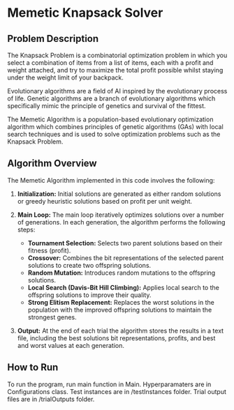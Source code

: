 # Memetic Knapsack Solver

## Problem Description
The Knapsack Problem is a combinatorial optimization problem in which you select a combination of items from a list of items, each with a profit and weight attached, and try to maximize the total profit possible whilst staying under the weight limit of your backpack.

Evolutionary algorithms are a field of AI inspired by the evolutionary process of life. Genetic algorithms are a branch of evolutionary algorithms which specifically mimic the principle of genetics and survival of the fittest.

The Memetic Algorithm is a population-based evolutionary optimization algorithm which combines principles of genetic algorithms (GAs) with local search techniques and is used to solve optimization problems such as the Knapsack Problem.

## Algorithm Overview
The Memetic Algorithm implemented in this code involves the following:

1. **Initialization:** Initial solutions are generated as either random solutions or greedy heuristic solutions based on profit per unit weight.

2. **Main Loop:** The main loop iteratively optimizes solutions over a number of generations. In each generation, the algorithm performs the following steps:

   - **Tournament Selection:** Selects two parent solutions based on their fitness (profit).
   - **Crossover:** Combines the bit representations of the selected parent solutions to create two offspring solutions.
   - **Random Mutation:** Introduces random mutations to the offspring solutions.
   - **Local Search (Davis-Bit Hill Climbing):** Applies local search to the offspring solutions to improve their quality.
   - **Strong Elitism Replacement:** Replaces the worst solutions in the population with the improved offspring solutions to maintain the strongest genes.

3. **Output:** At the end of each trial the algorithm stores the results in a text file, including the best solutions bit representations, profits, and best and worst values at each generation.

## How to Run
To run the program, run main function in Main. Hyperparamaters are in Configurations class. Test instances are in /testInstances folder. Trial output files are in /trialOutputs folder.
